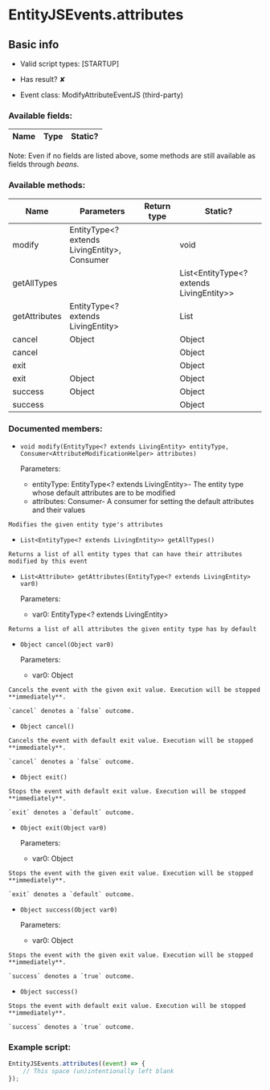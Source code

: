 # EntityJSEvents.attributes

## Basic info

- Valid script types: [STARTUP]

- Has result? ✘

- Event class: ModifyAttributeEventJS (third-party)

### Available fields:

| Name | Type | Static? |
| ---- | ---- | ------- |

Note: Even if no fields are listed above, some methods are still available as fields through *beans*.

### Available methods:

| Name | Parameters | Return type | Static? |
| ---- | ---------- | ----------- | ------- |
| modify | EntityType<? extends LivingEntity>, Consumer<AttributeModificationHelper> |  | void | ✘ |
| getAllTypes |  |  | List<EntityType<? extends LivingEntity>> | ✘ |
| getAttributes | EntityType<? extends LivingEntity> |  | List<Attribute> | ✘ |
| cancel | Object |  | Object | ✘ |
| cancel |  |  | Object | ✘ |
| exit |  |  | Object | ✘ |
| exit | Object |  | Object | ✘ |
| success | Object |  | Object | ✘ |
| success |  |  | Object | ✘ |


### Documented members:

- `void modify(EntityType<? extends LivingEntity> entityType, Consumer<AttributeModificationHelper> attributes)`

  Parameters:
  - entityType: EntityType<? extends LivingEntity>- The entity type whose default attributes are to be modified
  - attributes: Consumer<AttributeModificationHelper>- A consumer for setting the default attributes and their values

```
Modifies the given entity type's attributes
```

- `List<EntityType<? extends LivingEntity>> getAllTypes()`
```
Returns a list of all entity types that can have their attributes modified by this event
```

- `List<Attribute> getAttributes(EntityType<? extends LivingEntity> var0)`

  Parameters:
  - var0: EntityType<? extends LivingEntity>

```
Returns a list of all attributes the given entity type has by default
```

- `Object cancel(Object var0)`

  Parameters:
  - var0: Object

```
Cancels the event with the given exit value. Execution will be stopped **immediately**.

`cancel` denotes a `false` outcome.
```

- `Object cancel()`
```
Cancels the event with default exit value. Execution will be stopped **immediately**.

`cancel` denotes a `false` outcome.
```

- `Object exit()`
```
Stops the event with default exit value. Execution will be stopped **immediately**.

`exit` denotes a `default` outcome.
```

- `Object exit(Object var0)`

  Parameters:
  - var0: Object

```
Stops the event with the given exit value. Execution will be stopped **immediately**.

`exit` denotes a `default` outcome.
```

- `Object success(Object var0)`

  Parameters:
  - var0: Object

```
Stops the event with the given exit value. Execution will be stopped **immediately**.

`success` denotes a `true` outcome.
```

- `Object success()`
```
Stops the event with default exit value. Execution will be stopped **immediately**.

`success` denotes a `true` outcome.
```



### Example script:

```js
EntityJSEvents.attributes((event) => {
	// This space (un)intentionally left blank
});
```

